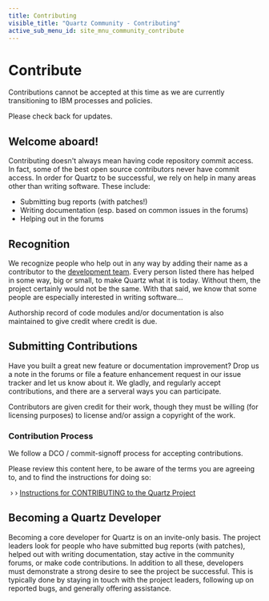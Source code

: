```yaml
---
title: Contributing
visible_title: "Quartz Community - Contributing"
active_sub_menu_id: site_mnu_community_contribute
---
```


# Contribute

Contributions cannot be accepted at this time as we are currently transitioning to IBM processes and policies.

Please check back for updates.


## Welcome aboard!

Contributing doesn't always mean having code repository commit access. In fact, some of the best open source contributors never have commit access. In order for Quartz to be successful, we rely on help in many areas other than writing software. These include:

* Submitting bug reports (with patches!)
* Writing documentation (esp. based on common issues in the forums)
* Helping out in the forums


## Recognition

We recognize people who help out in any way by adding their name as a contributor to the [development team](team.html). Every person listed there has helped in some way, big or small, to make Quartz what it is today. Without them, the project certainly would not be the same. With that said, we know that some people are especially interested in writing software...

Authorship record of code modules and/or documentation is also maintained to give credit where credit is due.


## Submitting Contributions

Have you built a great new feature or documentation improvement? Drop us a note in the forums or file a feature enhancement request in our issue tracker and let us know about it. We gladly, and regularly accept contributions, and there are a serveral ways you can participate.

Contributors are given credit for their work, though they must be willing (for licensing purposes) to license and/or assign a copyright of the work.  

### Contribution Process

We follow a DCO / commit-signoff process for accepting contributions.  

Please review this content here, to be aware of the terms you are agreeing to, and to find the instructions for doing so:

&nbsp;&rsaquo;&nbsp;&rsaquo; [Instructions for CONTRIBUTING to the Quartz Project](https://github.com/quartz-scheduler/contributing/blob/main/CONTRIBUTING.md)



## Becoming a Quartz Developer

Becoming a core developer for Quartz is on an invite-only basis. The project leaders look for people who have submitted bug reports (with patches), helped out with writing documentation, stay active in the community forums, or make code contributions. In addition to all these, developers must demonstrate a strong desire to see the project be successful. This is typically done by staying in touch with the project leaders, following up on reported bugs, and generally offering assistance.
